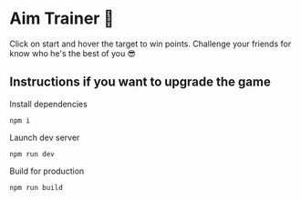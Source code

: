 # Aim Trainer 🎯

Click on start and hover the target to win points.
Challenge your friends for know who he's the best of you 😎

## Instructions if you want to upgrade the game

Install dependencies

```npm i```

Launch dev server

```npm run dev```

Build for production

```npm run build```